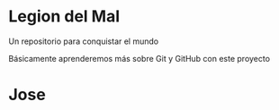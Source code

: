 # Legion del Mal
Un repositorio para conquistar el mundo

Básicamente aprenderemos más sobre Git y GitHub con este proyecto

# Jose

